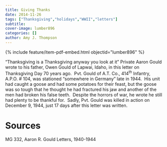 ```yaml
---
title: Giving Thanks
date: 2014-11-26
tags: ["Thanksgiving","holidays","WWII","letters"]
subtitle: 
cover-image: lumber896
categories: []
author: Amy J. Thompson
---
```


{% include feature/item-pdf-embed.html objectid="lumber896" %}

“Thanksgiving is a Thanksgiving anyway you look at it” Private Aaron Gould wrote to his father, Owen Gould of Lapwai, Idaho, in this letter on Thanksgiving Day 70 years ago.  Pvt. Gould of A.T. Co., 414<sup>th</sup> Infantry, A.P.O. # 104, was stationed “somewhere in Germany” late in 1944.  His unit had caught a goose and had some potatoes for their feast, but the goose was so tough that he thought he had fractured his jaw and another of the men had broken his false teeth.  Despite the horrors of war, he wrote he still had plenty to be thankful for.  Sadly, Pvt. Gould was killed in action on December 9, 1944, just 17 days after this letter was written.

# Sources

MG 332, Aaron R. Gould Letters, 1940-1944